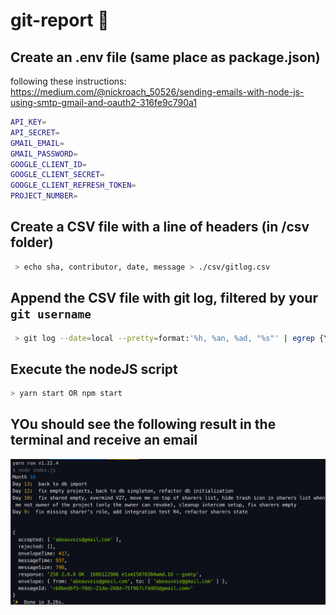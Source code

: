 # git-report :rocket:

## Create an .env file (same place as package.json)

following these instructions: https://medium.com/@nickroach_50526/sending-emails-with-node-js-using-smtp-gmail-and-oauth2-316fe9c790a1

```bash
API_KEY=
API_SECRET=
GMAIL_EMAIL=
GMAIL_PASSWORD=
GOOGLE_CLIENT_ID=
GOOGLE_CLIENT_SECRET=
GOOGLE_CLIENT_REFRESH_TOKEN=
PROJECT_NUMBER=
```

## Create a CSV file with a line of headers (in /csv folder)

```bash
 > echo sha, contributor, date, message > ./csv/gitlog.csv
```

## Append the CSV file with git log, filtered by your `git username`

```bash
 > git log --date=local --pretty=format:'%h, %an, %ad, "%s"' | egrep {YOUR GIT USERNAME} >> ./csv/gitlog.csv

```

## Execute the nodeJS script

```bash
> yarn start OR npm start
```

## YOu should see the following result in the terminal and receive an email

![git-report-result](git-report-result.png)
